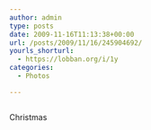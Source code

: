 ```yaml
---
author: admin
type: posts
date: 2009-11-16T11:13:38+00:00
url: /posts/2009/11/16/245904692/
yourls_shorturl:
  - https://lobban.org/i/1y
categories:
  - Photos

---
```

<div class="figure">
  <img src="https://andy.lobban.org/photo/1280/245904692/1/tumblr_kt78iqyu4H1qzrl7b" alt="" />
</div>

Christmas